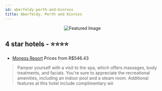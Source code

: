 ```yaml
---
id: aberfeldy-perth-and-kinross
title: Aberfeldy, Perth and Kinross
---
```


<center><img src="https://i.travelapi.com/hotels/3000000/2960000/2955500/2955414/51cec3d5_z.jpg" alt="Featured Image" /></center>


##  4 star hotels - ⭐️⭐️⭐️⭐️

-    [Moness Resort](https://us.hurb.com/hotels/aberfeldy/moness-resort-JNP-JP074059?cmp=18055) Prices from R$546.43
   > Pamper yourself with a visit to the spa, which offers massages, body treatments, and facials. You're sure to appreciate the recreational amenities, including an indoor pool and a steam room. Additional features at this hotel include complimentary wir
